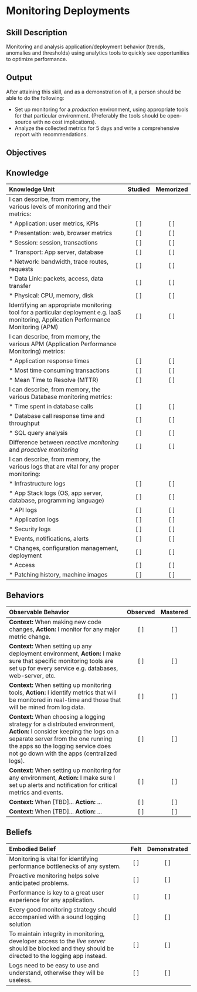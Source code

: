 # Monitoring Deployments

**Skill Description**
----------
Monitoring and analysis application/deployment behavior (trends, anomalies and thresholds) using analytics tools to quickly see opportunities to optimize performance.


**Output**
----------
After attaining this skill, and as a demonstration of it, a person should be able to do the following:

- Set up monitoring for a _production_ environment, using appropriate tools for that particular environment. (Preferably the tools should be open-source with no cost implications).
- Analyze the collected metrics for 5 days and write a comprehensive report with recommendations.


**Objectives**
----------
## **Knowledge**


| Knowledge Unit   |      Studied      | Memorized |
|:-------------|:------------------:|:--------:|
| I can describe, from memory, the various levels of monitoring and their metrics: | | |
| * Application: user metrics, KPIs               | [ ] | [ ]  |
| * Presentation: web, browser metrics            | [ ] | [ ]  |
| * Session: session, transactions                | [ ] | [ ]  |
| * Transport: App server, database               | [ ] | [ ]  |
| * Network: bandwidth, trace routes, requests    | [ ] | [ ]  |
| * Data Link: packets, access, data transfer     | [ ] | [ ]  |
| * Physical: CPU, memory, disk                   | [ ] | [ ]  |
| Identifying an appropriate monitoring tool for a particular deployment e.g. IaaS monitoring, Application Performance Monitoring (APM) | [ ] | [ ]  |
| I can describe, from memory, the various APM (Application Performance Monitoring) metrics: | | |
| * Application response times | [ ] | [ ]  |
| * Most time consuming transactions | [ ] | [ ]  |
| * Mean Time to Resolve (MTTR) | [ ] | [ ]  |
| I can describe, from memory, the various Database monitoring metrics: | | |
| * Time spent in database calls | [ ] | [ ]  |
| * Database call response time and throughput | [ ] | [ ]  |
| * SQL query analysis | [ ] | [ ]  |
| Difference between _reactive monitoring_ and _proactive monitoring_ | [ ] | [ ]  |
| I can describe, from memory, the various logs that are vital for any proper monitoring: | | |
| * Infrastructure logs | [ ] | [ ]  |
| * App Stack logs (OS, app server, database, programming language) | [ ] | [ ]  |
| * API logs | [ ] | [ ]  |
| * Application logs | [ ] | [ ]  |
| * Security logs | [ ] | [ ]  |
| * Events, notifications, alerts | [ ] | [ ]  |
| * Changes, configuration management, deployment | [ ] | [ ]  |
| * Access | [ ] | [ ]  |
| * Patching history, machine images | [ ] | [ ]  |



## **Behaviors**

| Observable Behavior   |      Observed      | Mastered |
|:-------------|:------------------:|:--------:|
| **Context:** When making new code changes, **Action:** I monitor for any major metric change. | [ ] | [ ]  |
| **Context:** When setting up any deployment environment, **Action:** I make sure that specific monitoring tools are set up for every service e.g. databases, web-server, etc. | [ ] | [ ]  |
| **Context:** When setting up monitoring tools, **Action:** I identify metrics that will be monitored in real-time and those that will be mined from log data. | [ ] | [ ]  |
| **Context:** When choosing a logging strategy for a distributed environment, **Action:** I consider keeping the logs on a separate server from the one running the apps so the logging service does not go down with the apps (centralized logs). | [ ] | [ ]  |
| **Context:** When setting up monitoring for any environment, **Action:** I make sure I set up alerts and notification for critical metrics and events. | [ ] | [ ]  |
| **Context:** When [TBD]... **Action:** ... | [ ] | [ ]  |
| **Context:** When [TBD]... **Action:** ... | [ ] | [ ]  |




## **Beliefs**

| Embodied Belief   |      Felt      | Demonstrated |
|:-------------|:------------------:|:--------:|
| Monitoring is vital for identifying performance bottlenecks of any system. | [ ] | [ ]  |
| Proactive monitoring helps solve anticipated problems. | [ ] | [ ]  |
| Performance is key to a great user experience for any application. | [ ] | [ ]  |
| Every good monitoring strategy should accompanied with a sound logging solution | [ ] | [ ]  |
| To maintain integrity in monitoring, developer access to the _live server_ should be blocked and they should be directed to the logging app instead. | [ ] | [ ]  |
| Logs need to be easy to use and understand, otherwise they will be useless. | [ ] | [ ]  |




